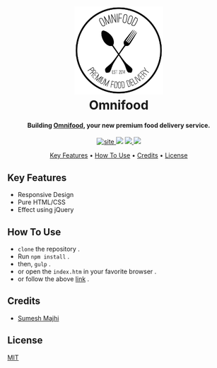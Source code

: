 <h1 align="center">
    <br>
    <a href="#"><img src="resources/img/logo.png" alt="Omnifood" width="200"></a>
    <br>
    Omnifood
    <br>
</h1>

<h4 align="center">Building <a href="https://majhirockzz.github.io/HTML5-and-CSS3-Project-1/" target="_blank">Omnifood</a>, your new premium food
    delivery service.</h4>

<p align="center">
    <a href="https://majhirockzz.github.io/HTML5-and-CSS3-Project-1/">
        <img src="https://img.shields.io/badge/site-up%20and%20running-lightgrey.svg" alt="site">
    </a>
    <a href="https://github.com/MajhiRockzZ/HTML5-and-CSS3-Project-1/blob/master/LICENSE"><img src="https://img.shields.io/github/license/mashape/apistatus.svg"></a>
    <a href="https://github.com/MajhiRockzZ/HTML5-and-CSS3-Project-1/">
        <img src="https://img.shields.io/badge/repo%20size-266%20KB-blue.svg">
    </a>
    <a href="https://github.com/MajhiRockzZ/HTML5-and-CSS3-Project-1/">
        <img src="https://img.shields.io/github/commit-status/badges/shields/master/5d4ab86b1b5ddfb3c4a70a70bd19932c52603b8c.svg">
    </a>
</p>

<p align="center">
    <a href="#key-features">Key Features</a> •
    <a href="#how-to-use">How To Use</a> •
    <a href="#credits">Credits</a> •
    <a href="#license">License</a>
</p>

## Key Features

- Responsive Design
- Pure HTML/CSS
- Effect using jQuery

## How To Use

- `clone` the repository .
- Run `npm install` . 
- then, `gulp` .
- or open the `index.htm` in your favorite browser .
- or follow the above [link](https://majhirockzz.github.io/HTML5-and-CSS3-Project-1/) .

## Credits

- [Sumesh Majhi](https://github.com/MajhiRockzZ)

## License

[MIT](https://github.com/MajhiRockzZ/HTML5-and-CSS3-Project-1/blob/master/LICENSE)

